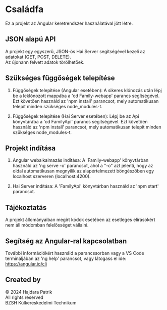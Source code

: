 # Családfa

Ez a projekt az Angular keretrendszer használatával jött létre.

## JSON alapú API

A projekt egy egyszerű, JSON-ös Hai Server segítségével kezeli az adatokat (GET, POST, DELETE). <br> Az újonann felvett adatok törölhetőek.

## Szükséges függőségek telepítése

1. Függőségek telepítése (Angular esetében): A sikeres klónozás után lépj be a leklónozott mappába a 'cd Family-webapp' parancs segítségével. Ezt követően használd az 'npm install' parancsot, mely automatikusan telepít minden szükséges node_modules-t.

2. Függőségek telepítése (Hai Server esetében): Lépj be az Api könyvtárába a 'cd FamilyApi' parancs segítségével. Ezt követően használd az 'npm install' parancsot, mely automatikusan telepít minden szükséges node_modules-t.

## Projekt indítása

1. Angular webalkalmazás indítása: A 'Family-webapp' könyvtárban használd az 'ng serve -o' parancsot, ahol a "-o" azt jelenti, hogy az oldal automatikusan megnyílik az alapértelmezett böngészőben egy localhost szerveren (localhost:4200).

2. Hai Server indítása: A 'FamilyApi' könyvtárban használd az 'npm start' parancsot.

## Tájékoztatás

A projekt állományaiban megírt kódok esetében az esetleges elírásokért nem áll módomban felelősséget vállalni.

## Segítség az Angular-ral kapcsolatban

További információkért használd a parancssorban vagy a VS Code termináljában az 'ng help' parancsot, vagy látogass el ide: https://angular.io/cli

## Created by

&copy; 2024 Hajdara Patrik <br> All rights reserved <br> BZSH Külkereskedelmi Technikum